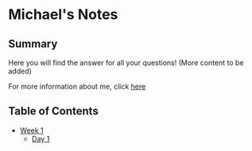 # Michael's Notes

## Summary

Here you will find the answer for all your questions! (More content to be added)

For more information about me, click
[here](https://github.com/mikewitk)

## Table of Contents

* [Week 1](/Week_1)
  * [Day 1](/Week_1/Day_1)